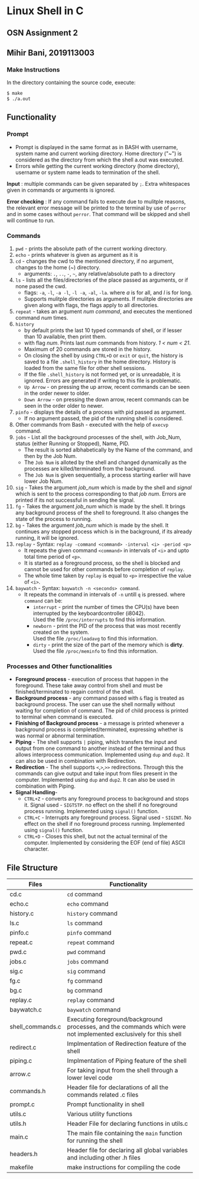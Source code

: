 # Linux Shell in C
## OSN Assignment 2
## Mihir Bani, 2019113003

### Make Instructions
In the directory containing the source code, execute:
```bash
$ make
$ ./a.out
```

## Functionality

### Prompt
  - Prompt is displayed in the same format as in BASH with username, system name and current working directory. Home directory ("~") is considered as the directory from which the shell a.out was executed. 
  - Errors while getting the current working directory (home directory), username or system name leads to termination of the shell.
  
**Input** : multiple commands can be given separated by `;`.
Extra whitespaces given in commands or arguments is ignored.  
  
**Error checking** : If any command fails to execute due to mulitple reasons, the relevant error message will be printed to the terminal by use of `perror` and in some cases without `perror`. That command will be skipped and shell will continue to run.

### Commands
  1. `pwd` - prints the absolute path of the current working directory.
  2. `echo` - prints whatever is given as argument as it is
  3. `cd` - changes the cwd to the mentioned directory, if no argument, changes to the home (~) directory.
     - arguments: `.`, `..`, `-`, `~`, any relative/absolute path to a directory
  4. `ls` - lists all the files/directories of the place passed as arguments, or if none pased the cwd.
     - flags: `-a`, `-l`, `-a -l`, `-l -a`, `-al`, `-la`. where *a* is for all, and *l* is for long.
     - Supports mulitple directories as arguments. If mulitple directories are given along with flags, the flags apply to all directories.
  5. `repeat` - takes an argument *num command*, and executes the mentioned command *num* times.
  6. `history`
     - by default prints the last 10 typed commands of shell, or if lesser than 10 available, then print them.
     - with flag *num*. Prints last *num* commands from history. *1 < num < 21*.
     - Maximum of 20 commands are stored in the history.
     - On closing the shell by using `CTRL+D` or `exit` or `quit`, the history is saved to a file `.shell_history` in the home directory. History is loaded from the same file for other shell sessions.
     - If the file `.shell_history` is not formed yet, or is unreadable, it is ignored. Errors are generated if writing to this file is problematic.
     - `Up Arrow` - on pressing the up arrow, recent commands can be seen in the order newer to older.
     - `Down Arrow` - on pressing the down arrow, recent commands can be seen in the order older to newer.
  7. `pinfo` - displays the details of a process with pid passed as argument.
     - If no argument passed, the pid of the running shell is considered. 
   8. Other commands from Bash - executed with the help of `execvp` command. 
   9. `jobs` - List all the background processes of the shell, with Job_Num, status (either Running or Stopped), Name, PID. 
      -  The result is sorted albhabetically by the Name of the command, and then by the Job Num.
      -  The `Job Num` is alloted by the shell and changed dynamically as the processes are killed/terminated from the background.
      -  The `Job Num` is given sequentially, a process starting earlier will have lower Job Num.
   1.  `sig` - Takes the argument *job_num* which is made by the shell and *signal* which is sent to the process corresponding to that *job num*. Errors are printed if its not successful in sending the signal. 
   2.  `fg` - Takes the argument *job_num* which is made by the shell. It brings any background process of the shell to foreground. It also changes the state of the process to running.
   3.  `bg` - Takes the argument *job_num* which is made by the shell. It continues any stopped process which is in the background, if its already running, it will be ignored.
   4.  `replay` - Syntax: `replay -command <command> -interval <i> -period <p>`
       -  It repeats the given command `<command>` in intervals of `<i>` and upto total time period of `<p>`. 
       -  It is started as a foreground process, so the shell is blocked and cannot be used for other commands before completion of `replay`.
       -  The whole time taken by `replay` is equal to `<p>` irrespective the value of `<i>`. 
   6.  `baywatch` - Syntax: `baywatch -n <seconds> command`.
       - It repeats the command in intervals of `-n` untill `q`  is pressed. where `command` can be:
         - `interrupt` - print the number of times the CPU(s) have been interrupted by the keyboardcontroller (i8042).   
           Used the file `/proc/interrupts` to find this information.
         - `newborn` - print the PID of the process that was most recently created on the system.   
           Used the file `/proc/loadavg` to find this information.
         - `dirty` - print the size of the part of the memory which is **dirty**.   
           Used the file `/proc/meminfo` to find this information.

### Processes and Other functionalities
- **Foreground process** - execution of process that happen in the foreground. These take away control from shell and must be finished/terminated to regain control of the shell.
- **Background process** - any command passed with `&` flag is treated as background process. The user can use the shell normally without waiting for completion of command. The pid of child process is printed to terminal when command is executed. 
- **Finishing of Background process** - a message is printed whenever a background process is completed/terminated, expressing whether is was normal or abnormal termination. 
- **Piping** - The shell supports `|` piping, which transfers the input and output from one command to another instead of the terminal and thus allows interprocess communication. Implemented using `dup` and `dup2`. It can also be used in combination with Redirection.
- **Redirection** -  The shell supports `<`,`>`,`>>` redirections. Through this the commands can give output and take input from files present in the computer. Implemented using `dup` and `dup2`. It can also be used in combination with Piping.
- **Signal Handling**-
  - `CTRL+Z` - converts any foreground process to background and stops it. Signal used - `SIGTSTP`. no effect on the shell if no foreground process running. Implemented using `signal()` function.
  - `CTRL+C` - Interrupts any foreground process. Signal used - `SIGINT`. No effect on the shell if no foreground process running. Implemented using `signal()` function.
  - `CTRL+D` - Closes this shell, but not the actual terminal of the computer. Implemented by considering the EOF (end of file) ASCII character. 
## File Structure
| Files            | Functionality                                                                                                     |
| ---------------- | ----------------------------------------------------------------------------------------------------------------- |
| cd.c             | `cd` command                                                                                                      |
| echo.c           | `echo` command                                                                                                    |
| history.c        | `history` command                                                                                                 |
| ls.c             | `ls` command                                                                                                      |
| pinfo.c          | `pinfo` command                                                                                                   |
| repeat.c         | `repeat` command                                                                                                  |
| pwd.c            | `pwd` command                                                                                                     |
| jobs.c           | `jobs` command                                                                                                    |
| sig.c            | `sig` command                                                                                                     |
| fg.c             | `fg` command                                                                                                      |
| bg.c             | `bg` command                                                                                                      |
| replay.c         | `replay` command                                                                                                  |
| baywatch.c       | `baywatch` command                                                                                                |
| shell_commands.c | Executing foreground/background processes, and the commands which were not implemented exclusively for this shell |
| redirect.c       | Implmentation of Redirection feature of the shell                                                                 |
| piping.c         | Implmentation of Piping feature of the shell                                                                      |
| arrow.c          | For taking input from the shell through a lower level code                                                        |
| commands.h       | Header file for declarations of all the commands related .c files                                                 |
| prompt.c         | Prompt functionality in shell                                                                                     |
| utils.c          | Various utility functions                                                                                         |
| utils.h          | Header File for declaring functions in utils.c                                                                    |
| main.c           | The main file containing the `main` function for running the shell                                                |
| headers.h        | Header file for declaring all global variables and including other .h files                                       |
| makefile         | make instructions for compiling the code                                                                          |